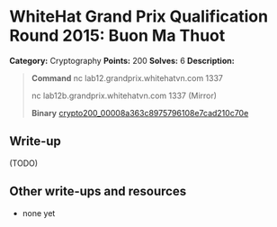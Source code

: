 # WhiteHat Grand Prix Qualification Round 2015: Buon Ma Thuot

**Category:** Cryptography
**Points:** 200
**Solves:** 6
**Description:**

> **Command**
> nc lab12.grandprix.whitehatvn.com 1337
> 
> nc lab12b.grandprix.whitehatvn.com 1337 (Mirror)
> 
> **Binary**
> [crypto200_00008a363c8975796108e7cad210c70e](crypto200_00008a363c8975796108e7cad210c70e)


## Write-up

(TODO)

## Other write-ups and resources

* none yet

